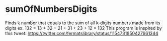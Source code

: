 # sumOfNumbersDigits
Finds k number that equals to the sum of all k-digits numbers made from its digits ex. 132 = 13 + 32 + 21 + 31 + 23 + 12 = 132 This program is inspired by this tweet: https://twitter.com/fermatslibrary/status/1154731850427961344
